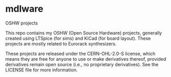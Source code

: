 # mdlware
OSHW projects

This repo contains my OSHW (Open Source Hardware) projects, generally created using LTSpice (for sims) and KiCad (for board layout). These projects are mostly related to Eurorack synthesizers.

These projects are released under the CERN-OHL-2.0-S license, which means they are free for anyone to use or make derivatives thereof, provided derivatives remain open source (i.e., no proprietary derivatives). See the LICENSE file for more information.